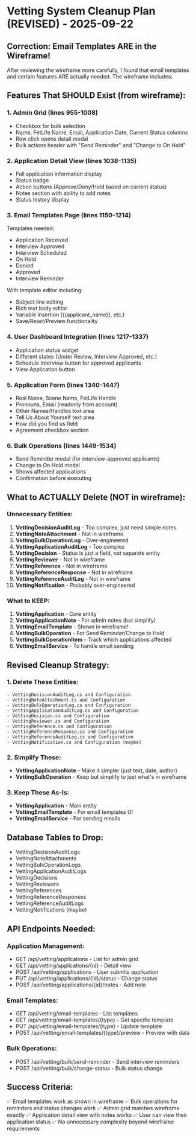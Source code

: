 # Vetting System Cleanup Plan (REVISED) - 2025-09-22

## Correction: Email Templates ARE in the Wireframe!

After reviewing the wireframe more carefully, I found that email templates and certain features ARE actually needed. The wireframe includes:

## Features That SHOULD Exist (from wireframe):

### 1. Admin Grid (lines 955-1008)
- Checkbox for bulk selection
- Name, FetLife Name, Email, Application Date, Current Status columns
- Row click opens detail modal
- Bulk actions header with "Send Reminder" and "Change to On Hold"

### 2. Application Detail View (lines 1038-1135)
- Full application information display
- Status badge
- Action buttons (Approve/Deny/Hold based on current status)
- Notes section with ability to add notes
- Status history display

### 3. Email Templates Page (lines 1150-1214)
Templates needed:
- Application Received
- Interview Approved
- Interview Scheduled
- On Hold
- Denied
- Approved
- Interview Reminder

With template editor including:
- Subject line editing
- Rich text body editor
- Variable insertion ({{applicant_name}}, etc.)
- Save/Reset/Preview functionality

### 4. User Dashboard Integration (lines 1217-1337)
- Application status widget
- Different states (Under Review, Interview Approved, etc.)
- Schedule Interview button for approved applicants
- View Application button

### 5. Application Form (lines 1340-1447)
- Real Name, Scene Name, FetLife Handle
- Pronouns, Email (readonly from account)
- Other Names/Handles text area
- Tell Us About Yourself text area
- How did you find us field
- Agreement checkbox section

### 6. Bulk Operations (lines 1449-1534)
- Send Reminder modal (for interview-approved applicants)
- Change to On Hold modal
- Shows affected applications
- Confirmation before executing

## What to ACTUALLY Delete (NOT in wireframe):

### Unnecessary Entities:
1. **VettingDecisionAuditLog** - Too complex, just need simple notes
2. **VettingNoteAttachment** - Not in wireframe
3. **VettingBulkOperationLog** - Over-engineered
4. **VettingApplicationAuditLog** - Too complex
5. **VettingDecision** - Status is just a field, not separate entity
6. **VettingReviewer** - Not in wireframe
7. **VettingReference** - Not in wireframe
8. **VettingReferenceResponse** - Not in wireframe
9. **VettingReferenceAuditLog** - Not in wireframe
10. **VettingNotification** - Probably over-engineered

### What to KEEP:
1. **VettingApplication** - Core entity
2. **VettingApplicationNote** - For admin notes (but simplify)
3. **VettingEmailTemplate** - Shown in wireframe!
4. **VettingBulkOperation** - For Send Reminder/Change to Hold
5. **VettingBulkOperationItem** - Track which applications affected
6. **VettingEmailService** - To handle email sending

## Revised Cleanup Strategy:

### 1. Delete These Entities:
```
- VettingDecisionAuditLog.cs and Configuration
- VettingNoteAttachment.cs and Configuration
- VettingBulkOperationLog.cs and Configuration
- VettingApplicationAuditLog.cs and Configuration
- VettingDecision.cs and Configuration
- VettingReviewer.cs and Configuration
- VettingReference.cs and Configuration
- VettingReferenceResponse.cs and Configuration
- VettingReferenceAuditLog.cs and Configuration
- VettingNotification.cs and Configuration (maybe)
```

### 2. Simplify These:
- **VettingApplicationNote** - Make it simpler (just text, date, author)
- **VettingBulkOperation** - Keep but simplify to just what's in wireframe

### 3. Keep These As-Is:
- **VettingApplication** - Main entity
- **VettingEmailTemplate** - For email templates UI
- **VettingEmailService** - For sending emails

## Database Tables to Drop:
- VettingDecisionAuditLogs
- VettingNoteAttachments
- VettingBulkOperationLogs
- VettingApplicationAuditLogs
- VettingDecisions
- VettingReviewers
- VettingReferences
- VettingReferenceResponses
- VettingReferenceAuditLogs
- VettingNotifications (maybe)

## API Endpoints Needed:

### Application Management:
- GET /api/vetting/applications - List for admin grid
- GET /api/vetting/applications/{id} - Detail view
- POST /api/vetting/applications - User submits application
- PUT /api/vetting/applications/{id}/status - Change status
- POST /api/vetting/applications/{id}/notes - Add note

### Email Templates:
- GET /api/vetting/email-templates - List templates
- GET /api/vetting/email-templates/{type} - Get specific template
- PUT /api/vetting/email-templates/{type} - Update template
- POST /api/vetting/email-templates/{type}/preview - Preview with data

### Bulk Operations:
- POST /api/vetting/bulk/send-reminder - Send interview reminders
- POST /api/vetting/bulk/change-status - Bulk status change

## Success Criteria:
✅ Email templates work as shown in wireframe
✅ Bulk operations for reminders and status changes work
✅ Admin grid matches wireframe exactly
✅ Application detail view with notes works
✅ User can view their application status
✅ No unnecessary complexity beyond wireframe requirements